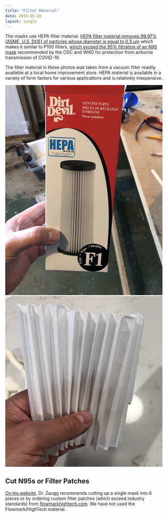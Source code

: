 ```yaml
---
title: "Filter Material"
date: 2019-05-28
layout: single
---
```


The masks use HEPA filter material. [HEPA filter material removes 99.97% (ASME, U.S. DOE) of particles whose diameter is equal to 0.3 μm](https://en.wikipedia.org/wiki/HEPA#cite_note-4) which makes it similar to P100 filters, [which exceed the 95% filtration of an N95 mask](https://www.cdc.gov/niosh/npptl/topics/respirators/disp_part/default.html) recommended by the CDC and WHO for protection from airborne transmission of COVID-19.

The filter material in these photos was taken from a vacuum filter readily available at a local home improvement store. HEPA material is available in a variety of form factors for various applications and is relatively inexpensive.

![hepa](hepa1.JPG)
![hepa2](hepa2.JPG)

## Cut N95s or Filter Patches

[On his website](https://longliveyoursmile.com/3d-printable-mask-for-covid-19/), Dr. Zaugg recommends cutting up a single mask into 6 pieces or by ordering custom filter patches (which exceed industry standards) from [flowmarkhightech.com](https://www.flowmarkhightech.com/). We have not used the Flowmark/HighTech material.
